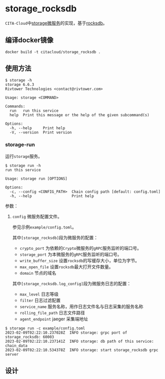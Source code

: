 # storage_rocksdb

`CITA-Cloud`中[storage微服务](https://github.com/cita-cloud/cita_cloud_proto/blob/master/protos/storage.proto)的实现，基于[rocksdb](https://github.com/facebook/rocksdb)。

## 编译docker镜像
```
docker build -t citacloud/storage_rocksdb .
```

## 使用方法

```
$ storage -h
storage 6.6.3
Rivtower Technologies <contact@rivtower.com>

Usage: storage <COMMAND>

Commands:
  run   run this service
  help  Print this message or the help of the given subcommand(s)

Options:
  -h, --help     Print help
  -V, --version  Print version
```

### storage-run

运行`storage`服务。

```
$ storage run -h
run this service

Usage: storage run [OPTIONS]

Options:
  -c, --config <CONFIG_PATH>  Chain config path [default: config.toml]
  -h, --help                  Print help
```

参数：
1. `config` 微服务配置文件。

    参见示例`example/config.toml`。

    其中`[storage_rocksdb]`段为微服务的配置：
    * `crypto_port` 为依赖的`Crypto`微服务的`gRPC`服务监听的端口号。
    * `storage_port` 为本微服务的`gRPC`服务监听的端口号。
    * `write_buffer_size` 设置`rocksdb`的写缓存大小，单位为字节。
    * `max_open_file` 设置`rocksdb`最大打开文件数量。
    * `domain` 节点的域名

    其中`[storage_rocksdb.log_config]`段为微服务日志的配置：
    * `max_level` 日志等级
    * `filter` 日志过滤配置
    * `service_name` 服务名称，用作日志文件名与日志采集的服务名称
    * `rolling_file_path` 日志文件路径
    * `agent_endpoint` jaeger 采集端地址

```
$ storage run -c example/config.toml
2023-02-09T02:22:10.237028Z  INFO storage: grpc port of storage_rocksdb: 60003
2023-02-09T02:22:10.237141Z  INFO storage: db path of this service: chain_data
2023-02-09T02:22:10.534378Z  INFO storage: start storage_rocksdb grpc server
```

## 设计


